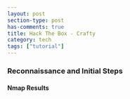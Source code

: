 ```yaml
---
layout: post
section-type: post
has-comments: true
title: Hack The Box - Crafty
category: tech
tags: ["tutorial"]
---
```


### Reconnaissance and Initial Steps

#### Nmap Results

